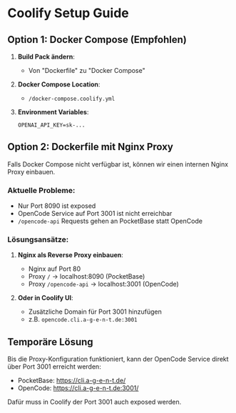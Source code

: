 # Coolify Setup Guide

## Option 1: Docker Compose (Empfohlen)

1. **Build Pack ändern**: 
   - Von "Dockerfile" zu "Docker Compose"

2. **Docker Compose Location**: 
   - `/docker-compose.coolify.yml`

3. **Environment Variables**:
   ```
   OPENAI_API_KEY=sk-...
   ```

## Option 2: Dockerfile mit Nginx Proxy

Falls Docker Compose nicht verfügbar ist, können wir einen internen Nginx Proxy einbauen.

### Aktuelle Probleme:
- Nur Port 8090 ist exposed
- OpenCode Service auf Port 3001 ist nicht erreichbar
- `/opencode-api` Requests gehen an PocketBase statt OpenCode

### Lösungsansätze:

1. **Nginx als Reverse Proxy einbauen**:
   - Nginx auf Port 80
   - Proxy `/` → localhost:8090 (PocketBase)
   - Proxy `/opencode-api` → localhost:3001 (OpenCode)

2. **Oder in Coolify UI**:
   - Zusätzliche Domain für Port 3001 hinzufügen
   - z.B. `opencode.cli.a-g-e-n-t.de:3001`

## Temporäre Lösung

Bis die Proxy-Konfiguration funktioniert, kann der OpenCode Service direkt über Port 3001 erreicht werden:
- PocketBase: https://cli.a-g-e-n-t.de/
- OpenCode: https://cli.a-g-e-n-t.de:3001/

Dafür muss in Coolify der Port 3001 auch exposed werden.